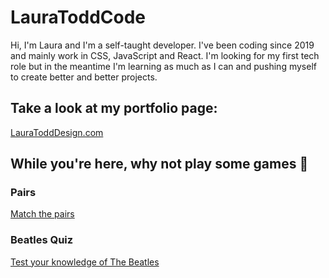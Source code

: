 # LauraToddCode
 
Hi, I'm Laura and I'm a self-taught developer. I've been coding since 2019 and mainly work in CSS, JavaScript and React. I'm looking for my first tech role but in the meantime I'm learning as much as I can and pushing myself to create better and better projects.

## Take a look at my portfolio page:

[LauraToddDesign.com](https://www.lauratodddesign.com)

## While you're here, why not play some games 🚀

### Pairs

[Match the pairs](https://lauratoddcode.github.io/Pairs-Game/)

### Beatles Quiz

[Test your knowledge of The Beatles](https://lauratoddcode.github.io/Quiz/)